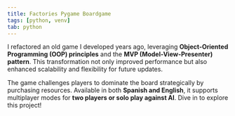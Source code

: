 ```yaml
---
title: Factories Pygame Boardgame
tags: [python, venv]
tab: python
---
```


I refactored an old game I developed years ago, leveraging **Object-Oriented Programming (OOP) principles** and the **MVP (Model-View-Presenter) pattern**. This transformation not only improved performance but also enhanced scalability and flexibility for future updates.

The game challenges players to dominate the board strategically by purchasing resources. Available in both **Spanish and English**, it supports multiplayer modes for **two players or solo play against AI**. Dive in to explore this project!

<!-- <u><b>Tools</b></u>: **Python**, **venv**

<img src="assets/images/factories_pygame_boardgame.png?raw=true"/>

<strong>[Repository link](https://github.com/AlmudenaZhou/Factories-PygameBoardGame)</strong> -->
